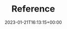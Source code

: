 ---
weight: 300
title: "Reference"
description: "Reference information for Lotus Docs"
icon: quick_reference_all
lead: ""
date: 2023-01-21T16:13:15+00:00
lastmod: 2023-01-21T16:13:15+00:00
draft: true
images: []
---